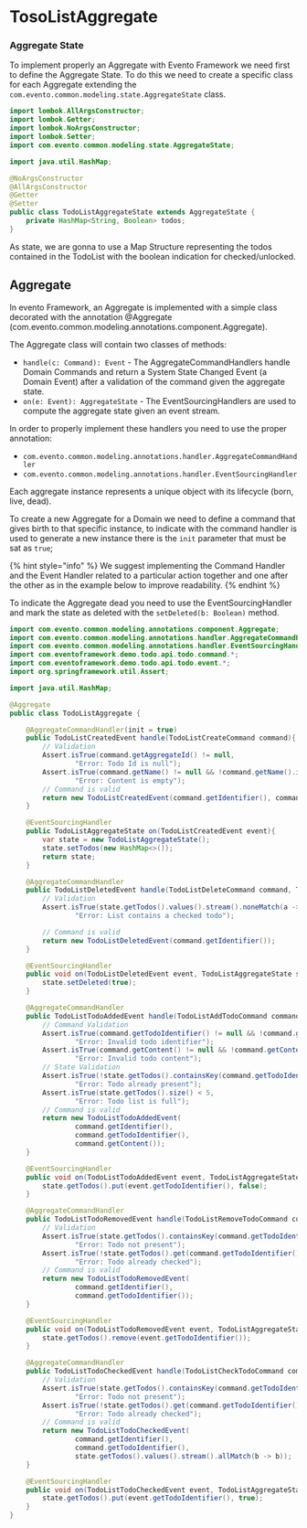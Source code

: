 # TosoListAggregate

### Aggregate State

To implement properly an Aggregate with Evento Framework we need first to define the Aggregate State. To do this we need to create a specific class for each Aggregate extending the `com.evento.common.modeling.state.AggregateState` class.

```java
import lombok.AllArgsConstructor;
import lombok.Getter;
import lombok.NoArgsConstructor;
import lombok.Setter;
import com.evento.common.modeling.state.AggregateState;

import java.util.HashMap;

@NoArgsConstructor
@AllArgsConstructor
@Getter
@Setter
public class TodoListAggregateState extends AggregateState {
    private HashMap<String, Boolean> todos;
}
```

As state, we are gonna to use a Map Structure representing the todos contained in the TodoList with the boolean indication for checked/unlocked.

## Aggregate

In evento Framework, an Aggregate is implemented with a simple class decorated with the annotation @Aggregate (com.evento.common.modeling.annotations.component.Aggregate).

The Aggregate class will contain two classes of methods:&#x20;

* `handle(c: Command): Event` - The AggregateCommandHandlers handle Domain Commands and return a System State Changed Event (a Domain Event) after a validation of the command given the aggregate state.
* `on(e: Event): AggregateState` - The EventSourcingHandlers are used to compute the aggregate state given an event stream.

In order to properly implement these handlers you need to use the proper annotation:&#x20;

* `com.evento.common.modeling.annotations.handler.AggregateCommandHandler`
* `com.evento.common.modeling.annotations.handler.EventSourcingHandler`

&#x20;Each aggregate instance represents a unique object with its lifecycle (born, live, dead).

To create a new Aggregate for a Domain we need to define a command that gives birth to that specific instance, to indicate with the command handler is used to generate a new instance there is the `init` parameter that must be sat as `true`;

{% hint style="info" %}
We suggest implementing the Command Handler and the Event Handler related to a particular action together and one after the other as in the example below to improve readability.
{% endhint %}

To indicate the Aggregate dead you need to use the EventSourcingHandler and mark the state as deleted with the `setDeleted(b: Boolean)` method.

```java
import com.evento.common.modeling.annotations.component.Aggregate;
import com.evento.common.modeling.annotations.handler.AggregateCommandHandler;
import com.evento.common.modeling.annotations.handler.EventSourcingHandler;
import com.eventoframework.demo.todo.api.todo.command.*;
import com.eventoframework.demo.todo.api.todo.event.*;
import org.springframework.util.Assert;

import java.util.HashMap;

@Aggregate
public class TodoListAggregate {

    @AggregateCommandHandler(init = true)
    public TodoListCreatedEvent handle(TodoListCreateCommand command){
        // Validation
        Assert.isTrue(command.getAggregateId() != null,
                "Error: Todo Id is null");
        Assert.isTrue(command.getName() != null && !command.getName().isBlank(),
                "Error: Content is empty");
        // Command is valid
        return new TodoListCreatedEvent(command.getIdentifier(), command.getName());
    }

    @EventSourcingHandler
    public TodoListAggregateState on(TodoListCreatedEvent event){
        var state = new TodoListAggregateState();
        state.setTodos(new HashMap<>());
        return state;
    }

    @AggregateCommandHandler
    public TodoListDeletedEvent handle(TodoListDeleteCommand command, TodoListAggregateState state){
        // Validation
        Assert.isTrue(state.getTodos().values().stream().noneMatch(a -> a),
                "Error: List contains a checked todo");

        // Command is valid
        return new TodoListDeletedEvent(command.getIdentifier());
    }

    @EventSourcingHandler
    public void on(TodoListDeletedEvent event, TodoListAggregateState state){
        state.setDeleted(true);
    }

    @AggregateCommandHandler
    public TodoListTodoAddedEvent handle(TodoListAddTodoCommand command, TodoListAggregateState state){
        // Command Validation
        Assert.isTrue(command.getTodoIdentifier() != null && !command.getTodoIdentifier().isBlank(),
                "Error: Invalid todo identifier");
        Assert.isTrue(command.getContent() != null && !command.getContent().isBlank(),
                "Error: Invalid todo content");
        // State Validation
        Assert.isTrue(!state.getTodos().containsKey(command.getTodoIdentifier()),
                "Error: Todo already present");
        Assert.isTrue(state.getTodos().size() < 5,
                "Error: Todo list is full");
        // Command is valid
        return new TodoListTodoAddedEvent(
                command.getIdentifier(),
                command.getTodoIdentifier(),
                command.getContent());
    }

    @EventSourcingHandler
    public void on(TodoListTodoAddedEvent event, TodoListAggregateState state){
        state.getTodos().put(event.getTodoIdentifier(), false);
    }

    @AggregateCommandHandler
    public TodoListTodoRemovedEvent handle(TodoListRemoveTodoCommand command, TodoListAggregateState state){
        // Validation
        Assert.isTrue(state.getTodos().containsKey(command.getTodoIdentifier()),
                "Error: Todo not present");
        Assert.isTrue(!state.getTodos().get(command.getTodoIdentifier()),
                "Error: Todo already checked");
        // Command is valid
        return new TodoListTodoRemovedEvent(
                command.getIdentifier(),
                command.getTodoIdentifier());
    }

    @EventSourcingHandler
    public void on(TodoListTodoRemovedEvent event, TodoListAggregateState state){
        state.getTodos().remove(event.getTodoIdentifier());
    }

    @AggregateCommandHandler
    public TodoListTodoCheckedEvent handle(TodoListCheckTodoCommand command, TodoListAggregateState state){
        // Validation
        Assert.isTrue(state.getTodos().containsKey(command.getTodoIdentifier()),
                "Error: Todo not present");
        Assert.isTrue(!state.getTodos().get(command.getTodoIdentifier()),
                "Error: Todo already checked");
        // Command is valid
        return new TodoListTodoCheckedEvent(
                command.getIdentifier(),
                command.getTodoIdentifier(),
                state.getTodos().values().stream().allMatch(b -> b));
    }

    @EventSourcingHandler
    public void on(TodoListTodoCheckedEvent event, TodoListAggregateState state){
        state.getTodos().put(event.getTodoIdentifier(), true);
    }
}
```
